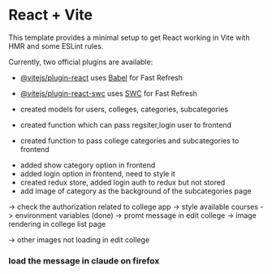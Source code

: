 # React + Vite

This template provides a minimal setup to get React working in Vite with HMR and some ESLint rules.

Currently, two official plugins are available:

- [@vitejs/plugin-react](https://github.com/vitejs/vite-plugin-react/blob/main/packages/plugin-react/README.md) uses [Babel](https://babeljs.io/) for Fast Refresh
- [@vitejs/plugin-react-swc](https://github.com/vitejs/vite-plugin-react-swc) uses [SWC](https://swc.rs/) for Fast Refresh




- created models for users, colleges, categories, subcategories
- created function which can pass regsiter,login user to frontend
- created function to pass college categories and subcategories to frontend
* added show category option in frontend
* added login option in frontend, need to style it
* created redux store, added login auth to redux but not stored
* add image of category as the background of the subcategories page


-> check the authorization related to college app 
-> style available courses
-> environment variables  (done)
-> promt message in edit college
-> image rendering in college list page

-> other images not loading in edit college




### load the message in claude on firefox